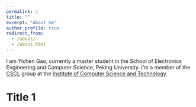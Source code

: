 ```yaml
---
permalink: /
title: ""
excerpt: "About me"
author_profile: true
redirect_from: 
  - /about/
  - /about.html
---
```

I am Yichen Gao, currently a master student in the School of Electronics Engineering and Computer Science, Peking University. I’m a member of the [CSCL](http://59.108.48.27/cscl/) group at the [Institute of Computer Science and Technology](http://www.icst.pku.edu.cn/).

# Title 1

